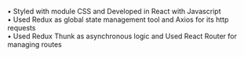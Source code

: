 • Styled with module CSS and Developed in React with Javascript<br />
• Used Redux as global state management tool and Axios for its http requests<br />
• Used Redux Thunk as asynchronous logic and Used React Router for managing routes
